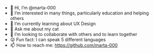 - 👋 Hi, I’m @marta-000
- 👀 I’m interested in many things, particularly education and helping others
- 🌱 I’m currently learning about UX Design
- 💬 Ask me about my cat
- 💞️ I’m looking to collaborate with others and to learn together
- 😜 Fun fact: I can speak 5 different languages
- 📫 How to reach me: https://github.com/marta-000

<!---
marta-000/marta-000 is a ✨ special ✨ repository because its `README.md` (this file) appears on your GitHub profile.
You can click the Preview link to take a look at your changes.
--->
